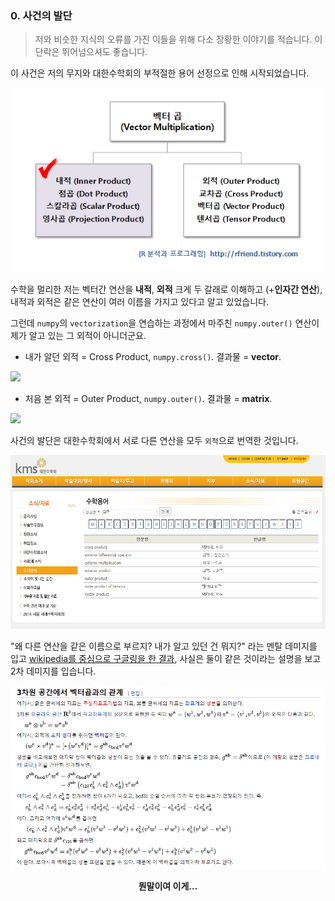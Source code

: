 ### 0. 사건의 발단

> 저와 비슷한 지식의 오류를 가진 이들을 위해 다소 장황한 이야기를 적습니다.
> 이 단락은 뛰어넘으셔도 좋습니다.

이 사건은 저의 무지와 대한수학회의 부적절한 용어 선정으로 인해 시작되었습니다.

![vector_products](./images/vector_products.png)

수학을 멀리한 저는 벡터간 연산을 **내적**, **외적** 크게 두 갈래로 이해하고 (+**인자간 연산**), 내적과 외적은 같은 연산이 여러 이름을 가지고 있다고 알고 있었습니다.

그런데 `numpy`의 `vectorization`을 연습하는 과정에서 마주친 `numpy.outer()` 연산이 제가 알고 있는 그 외적이 아니더군요.

* 내가 알던 외적 = Cross Product,  `numpy.cross()`.  결과물 = **vector**. 

<img src="https://latex.codecogs.com/gif.latex?\mathbf{a} \times \mathbf{b} = \begin{bmatrix}\mathbf{i}&\mathbf{j}&\mathbf{k} \\a_{1}&a_{2}&a_{3} \\b_{1}&b_{2}&b_{3} \\\end{bmatrix} = (a_{2}b_{3}-a_{3}b_{2})\mathbf{i} + (a_{3}b_{1}-a_{1}b_{3})\mathbf{j} + (a_{1}b_{2}-a_{2}b_{1})\mathbf{k}">

* 처음 본 외적 = Outer Product,  `numpy.outer()`.  결과물 = **matrix**.

<img src="https://latex.codecogs.com/gif.latex?\mathbf{a} \otimes \mathbf{b} = \mathbf{a}\mathbf{b}^\top = \begin{bmatrix}a_{1}\\a_{2}\\a_{3}\end{bmatrix}\begin{bmatrix}b_{1}&b_{2}&b_{3}\end{bmatrix}=\begin{bmatrix}a_{1}b_{1}&a_{1}b_{2}&a_{1}b_{3}\\a_{2}b_{1}&a_{2}b_{2}&a_{2}b_{3}\\a_{3}b_{1}&a_{3}b_{2}&a_{3}b_{3}\\ \end{bmatrix}">



사건의 발단은 대한수학회에서 서로 다른 연산을 모두 `외적`으로 번역한 것입니다.

![kms](./images/kms_term.PNG)

"왜 다른 연산을 같은 이름으로 부르지? 내가 알고 있던 건 뭐지?" 라는 멘탈 데미지를 입고 [wikipedia를 중심으로 구글링을 한 결과](https://ko.wikipedia.org/wiki/%EC%99%B8%EC%A0%81), 사실은 둘이 같은 것이라는 설명을 보고 2차 데미지를 입습니다.

![wiki_kor](./images/wiki_kor01.PNG)
<p align='center'><b>뭔말이여 이게...</b></p>








